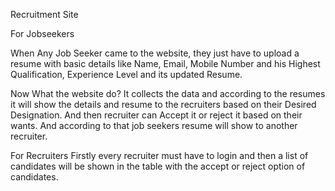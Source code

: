 Recruitment Site

For Jobseekers

When Any Job Seeker came to the website, they just have to upload a resume with basic details like Name, Email, Mobile Number and his Highest Qualification, Experience Level and its updated Resume.

Now What the website do?
It collects the data and according to the resumes it will show the details and resume to the recruiters based on their Desired Designation. And then recruiter can Accept it or reject it based on their wants. And according to that job seekers resume will show to another recruiter.



For Recruiters
Firstly every recruiter must have to login and then a list of candidates will be shown in the table with the accept or reject option of candidates.
